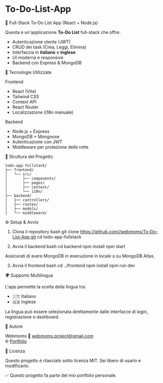 # To-Do-List-App

📝 Full-Stack To-Do List App (React + Node.js)

Questa è un'applicazione **To-Do List** full-stack che offre:
- Autenticazione utente (JWT)
- CRUD dei task (Crea, Leggi, Elimina)
- Interfaccia in **italiano** e **inglese**
- UI moderna e responsive
- Backend con Express & MongoDB

🚀 Tecnologie Utilizzate

Frontend
- React (Vite)
- Tailwind CSS
- Context API
- React Router
- Localizzazione (i18n manuale)

Backend
- Node.js + Express
- MongoDB + Mongoose
- Autenticazione con JWT
- Middleware per protezione delle rotte

📂 Struttura del Progetto

```
todo-app-fullstack/
├── frontend/
│   └── src/
│       ├── components/
│       ├── pages/
│       ├── context/
│       └── i18n/
├── backend/
│   ├── controllers/
│   ├── routes/
│   ├── models/
│   └── middleware/
```


⚙️ Setup & Avvio

1. Clona il repository
bash
git clone https://github.com//webmoms/To-Do-List-App.git 
cd todo-app-fullstack

2. Avvia il backend
bash
cd backend
npm install
npm start

Assicurati di avere MongoDB in esecuzione in locale o su MongoDB Atlas.

3. Avvia il frontend
bash
cd ../frontend
npm install
npm run dev


🌍 Supporto Multilingua

L'app permette la scelta della lingua tra:
- 🇮🇹 Italiano
- 🇬🇧 Inglese

La lingua può essere selezionata direttamente dalle interfacce di login, registrazione e dashboard.

👤 Autore

Webmoms
📧 webmoms.project@gmail.com  
🌐 [Portfolio](https://iltuoportfolio.com)

📢 Licenza

Questo progetto è rilasciato sotto licenza MIT. Sei libero di usarlo e modificarlo.

✅ Questo progetto fa parte del mio portfolio personale. 
